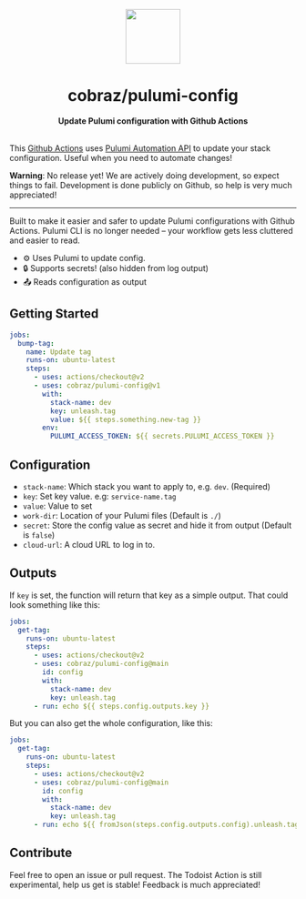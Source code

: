 <p align="center">
  <img
    src="/.github/logo.svg"
    width="96"
    height="96"
  />
</p>

<h1 align="center">cobraz/pulumi-config</h1>

<p align="center">
  <strong>Update Pulumi configuration with Github Actions</strong>
</p>

\
This [Github Actions][] uses [Pulumi Automation API][] to update your stack configuration.
Useful when you need to automate changes!

**Warning**: No release yet! We are actively doing development, so expect things
to fail. Development is done publicly on Github, so help is very much
appreciated!

[github actions]: https://github.com/features/actions
[pulumi automation api]: https://www.pulumi.com/blog/automation-api/

---

Built to make it easier and safer to update Pulumi configurations with Github
Actions. Pulumi CLI is no longer needed – your workflow gets less cluttered and
easier to read.

- ⚙️ Uses Pulumi to update config.
- 🔒 Supports secrets! (also hidden from log output)
- 📤 Reads configuration as output

## Getting Started

```yaml
jobs:
  bump-tag:
    name: Update tag
    runs-on: ubuntu-latest
    steps:
      - uses: actions/checkout@v2
      - uses: cobraz/pulumi-config@v1
        with:
          stack-name: dev
          key: unleash.tag
          value: ${{ steps.something.new-tag }}
        env:
          PULUMI_ACCESS_TOKEN: ${{ secrets.PULUMI_ACCESS_TOKEN }}
```

## Configuration

- `stack-name`: Which stack you want to apply to, e.g. `dev`. (Required)
- `key`: Set key value. e.g: `service-name.tag`
- `value`: Value to set
- `work-dir`: Location of your Pulumi files (Default is `./`)
- `secret`: Store the config value as secret and hide it from output (Default is
  `false`)
- `cloud-url`: A cloud URL to log in to.

## Outputs

If `key` is set, the function will return that key as a simple output. That
could look something like this:

```yaml
jobs:
  get-tag:
    runs-on: ubuntu-latest
    steps:
      - uses: actions/checkout@v2
      - uses: cobraz/pulumi-config@main
        id: config
        with:
          stack-name: dev
          key: unleash.tag
      - run: echo ${{ steps.config.outputs.key }}
```

But you can also get the whole configuration, like this:

```yaml
jobs:
  get-tag:
    runs-on: ubuntu-latest
    steps:
      - uses: actions/checkout@v2
      - uses: cobraz/pulumi-config@main
        id: config
        with:
          stack-name: dev
          key: unleash.tag
      - run: echo ${{ fromJson(steps.config.outputs.config).unleash.tag }}
```

## Contribute

Feel free to open an issue or pull request. The Todoist Action is still
experimental, help us get is stable! Feedback is much appreciated!
